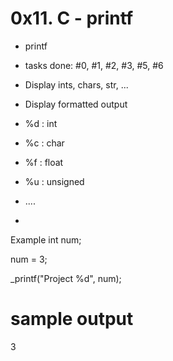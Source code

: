 
# 0x11. C - printf

- printf
- tasks done: #0, #1, #2, #3, #5, #6

- Display ints, chars, str, ...
- Display formatted output

- %d : int
- %c : char
- %f : float
- %u : unsigned
- ....
-

Example
int num;

num = 3;

_printf("Project %d", num);

# sample output
3
